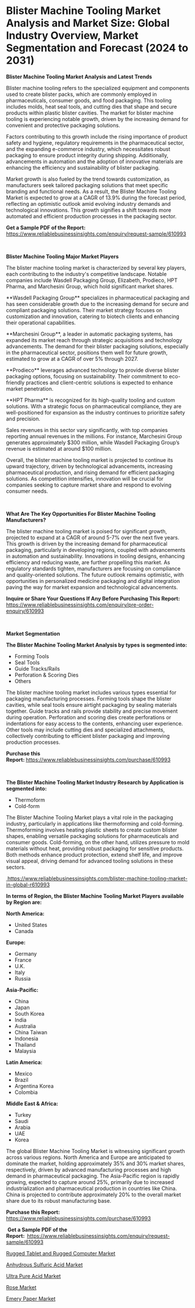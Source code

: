 <p><h1>Blister Machine Tooling Market Analysis and Market Size: Global Industry Overview, Market Segmentation and Forecast (2024 to 2031)</h1></p><p><strong>Blister Machine Tooling Market Analysis and Latest Trends</strong></p>
<p><p>Blister machine tooling refers to the specialized equipment and components used to create blister packs, which are commonly employed in pharmaceuticals, consumer goods, and food packaging. This tooling includes molds, heat seal tools, and cutting dies that shape and secure products within plastic blister cavities. The market for blister machine tooling is experiencing notable growth, driven by the increasing demand for convenient and protective packaging solutions. </p><p>Factors contributing to this growth include the rising importance of product safety and hygiene, regulatory requirements in the pharmaceutical sector, and the expanding e-commerce industry, which necessitates robust packaging to ensure product integrity during shipping. Additionally, advancements in automation and the adoption of innovative materials are enhancing the efficiency and sustainability of blister packaging.</p><p>Market growth is also fueled by the trend towards customization, as manufacturers seek tailored packaging solutions that meet specific branding and functional needs. As a result, the Blister Machine Tooling Market is expected to grow at a CAGR of 13.9% during the forecast period, reflecting an optimistic outlook amid evolving industry demands and technological innovations. This growth signifies a shift towards more automated and efficient production processes in the packaging sector.</p></p>
<p><strong>Get a Sample PDF of the Report:&nbsp;</strong> <a href="https://www.reliablebusinessinsights.com/enquiry/request-sample/610993?utm_campaign=60&utm_medium=2&utm_source=Github&utm_content=ia&utm_term=10122024&utm_id=blister-machine-tooling">https://www.reliablebusinessinsights.com/enquiry/request-sample/610993</a></p>
<p>&nbsp;</p>
<p><strong>Blister Machine Tooling Major Market Players</strong></p>
<p><p>The blister machine tooling market is characterized by several key players, each contributing to the industry's competitive landscape. Notable companies include Wasdell Packaging Group, Elizabeth, Prodieco, HPT Pharma, and Marchesini Group, which hold significant market shares. </p><p>**Wasdell Packaging Group** specializes in pharmaceutical packaging and has seen considerable growth due to the increasing demand for secure and compliant packaging solutions. Their market strategy focuses on customization and innovation, catering to biotech clients and enhancing their operational capabilities.</p><p>**Marchesini Group**, a leader in automatic packaging systems, has expanded its market reach through strategic acquisitions and technology advancements. The demand for their blister packaging solutions, especially in the pharmaceutical sector, positions them well for future growth, estimated to grow at a CAGR of over 5% through 2027.</p><p>**Prodieco** leverages advanced technology to provide diverse blister packaging options, focusing on sustainability. Their commitment to eco-friendly practices and client-centric solutions is expected to enhance market penetration.</p><p>**HPT Pharma** is recognized for its high-quality tooling and custom solutions. With a strategic focus on pharmaceutical compliance, they are well-positioned for expansion as the industry continues to prioritize safety and precision.</p><p>Sales revenues in this sector vary significantly, with top companies reporting annual revenues in the millions. For instance, Marchesini Group generates approximately $300 million, while Wasdell Packaging Group’s revenue is estimated at around $100 million.  </p><p>Overall, the blister machine tooling market is projected to continue its upward trajectory, driven by technological advancements, increasing pharmaceutical production, and rising demand for efficient packaging solutions. As competition intensifies, innovation will be crucial for companies seeking to capture market share and respond to evolving consumer needs.</p></p>
<p>&nbsp;</p>
<p><strong>What Are The Key Opportunities For Blister Machine Tooling Manufacturers?</strong></p>
<p><p>The blister machine tooling market is poised for significant growth, projected to expand at a CAGR of around 5-7% over the next five years. This growth is driven by the increasing demand for pharmaceutical packaging, particularly in developing regions, coupled with advancements in automation and sustainability. Innovations in tooling designs, enhancing efficiency and reducing waste, are further propelling this market. As regulatory standards tighten, manufacturers are focusing on compliance and quality-oriented solutions. The future outlook remains optimistic, with opportunities in personalized medicine packaging and digital integration paving the way for market expansion and technological advancements.</p></p>
<p><strong>Inquire or Share Your Questions If Any Before Purchasing This Report:</strong> <a href="https://www.reliablebusinessinsights.com/enquiry/pre-order-enquiry/610993?utm_campaign=60&utm_medium=2&utm_source=Github&utm_content=ia&utm_term=10122024&utm_id=blister-machine-tooling">https://www.reliablebusinessinsights.com/enquiry/pre-order-enquiry/610993</a></p>
<p>&nbsp;</p>
<p><strong>Market Segmentation</strong></p>
<p><strong>The Blister Machine Tooling Market Analysis by types is segmented into:</strong></p>
<p><ul><li>Forming Tools</li><li>Seal Tools</li><li>Guide Tracks/Rails</li><li>Perforation & Scoring Dies</li><li>Others</li></ul></p>
<p><p>The blister machine tooling market includes various types essential for packaging manufacturing processes. Forming tools shape the blister cavities, while seal tools ensure airtight packaging by sealing materials together. Guide tracks and rails provide stability and precise movement during operation. Perforation and scoring dies create perforations or indentations for easy access to the contents, enhancing user experience. Other tools may include cutting dies and specialized attachments, collectively contributing to efficient blister packaging and improving production processes.</p></p>
<p><strong>Purchase this Report:&nbsp;</strong><a href="https://www.reliablebusinessinsights.com/purchase/610993?utm_campaign=60&utm_medium=2&utm_source=Github&utm_content=ia&utm_term=10122024&utm_id=blister-machine-tooling">https://www.reliablebusinessinsights.com/purchase/610993</a></p>
<p>&nbsp;</p>
<p><strong>The Blister Machine Tooling Market Industry Research by Application is segmented into:</strong></p>
<p><ul><li>Thermoform</li><li>Cold-form</li></ul></p>
<p><p>The Blister Machine Tooling Market plays a vital role in the packaging industry, particularly in applications like thermoforming and cold-forming. Thermoforming involves heating plastic sheets to create custom blister shapes, enabling versatile packaging solutions for pharmaceuticals and consumer goods. Cold-forming, on the other hand, utilizes pressure to mold materials without heat, providing robust packaging for sensitive products. Both methods enhance product protection, extend shelf life, and improve visual appeal, driving demand for advanced tooling solutions in these sectors.</p></p>
<p><a href="https://www.reliablebusinessinsights.com/blister-machine-tooling-market-in-global-r610993?utm_campaign=60&utm_medium=2&utm_source=Github&utm_content=ia&utm_term=10122024&utm_id=blister-machine-tooling">&nbsp;https://www.reliablebusinessinsights.com/blister-machine-tooling-market-in-global-r610993</a></p>
<p><strong>In terms of Region, the Blister Machine Tooling Market Players available by Region are:</strong></p>
<p>
    <p> <strong> North America: </strong>
        <ul>
            <li>United States</li>
            <li>Canada</li>
        </ul>
        </p> 
    <p> <strong> Europe: </strong>
        <ul>
            <li>Germany</li>
            <li>France</li>
            <li>U.K.</li>
            <li>Italy</li>
            <li>Russia</li>
        </ul>
        </p> 
    <p> <strong> Asia-Pacific: </strong>
        <ul>
            <li>China</li>
            <li>Japan</li>
            <li>South Korea</li>
            <li>India</li>
            <li>Australia</li>
            <li>China Taiwan</li>
            <li>Indonesia</li>
            <li>Thailand</li>
            <li>Malaysia</li>
        </ul>
        </p> 
    <p> <strong> Latin America: </strong>
        <ul>
            <li>Mexico</li>
            <li>Brazil</li>
            <li>Argentina Korea</li>
            <li>Colombia</li>
        </ul>
        </p> 
    <p> <strong> Middle East & Africa: </strong>
        <ul>
            <li>Turkey</li>
            <li>Saudi</li>
            <li>Arabia</li>
            <li>UAE</li>
            <li>Korea</li>
        </ul>
    </p>
    </p>
<p><p>The global Blister Machine Tooling Market is witnessing significant growth across various regions. North America and Europe are anticipated to dominate the market, holding approximately 35% and 30% market shares, respectively, driven by advanced manufacturing processes and high demand in pharmaceutical packaging. The Asia-Pacific region is rapidly growing, expected to capture around 25%, primarily due to increased industrialization and pharmaceutical production in countries like China. China is projected to contribute approximately 20% to the overall market share due to its robust manufacturing base.</p></p>
<p><strong>Purchase this Report: </strong><a href="https://www.reliablebusinessinsights.com/purchase/610993?utm_campaign=60&utm_medium=2&utm_source=Github&utm_content=ia&utm_term=10122024&utm_id=blister-machine-tooling">https://www.reliablebusinessinsights.com/purchase/610993</a></p>
<p>&nbsp;<strong>Get a Sample PDF of the Report:&nbsp;&nbsp;</strong><a href="https://www.reliablebusinessinsights.com/enquiry/request-sample/610993?utm_campaign=60&utm_medium=2&utm_source=Github&utm_content=ia&utm_term=10122024&utm_id=blister-machine-tooling">https://www.reliablebusinessinsights.com/enquiry/request-sample/610993</a></p>
<p><strong></strong></p>
<p><p><a href="https://github.com/FahadAhmed223/Market-Research-Report-List-1/blob/main/rugged-tablet-and-rugged-computer-market.md?utm_campaign=60&utm_medium=2&utm_source=Github&utm_content=ia&utm_term=10122024&utm_id=blister-machine-tooling">Rugged Tablet and Rugged Computer Market</a></p><p><a href="https://www.linkedin.com/pulse/futur-trend-quest-sl8ue?utm_campaign=60&utm_medium=2&utm_source=Github&utm_content=ia&utm_term=10122024&utm_id=blister-machine-tooling">Anhydrous Sulfuric Acid Market</a></p><p><a href="https://github.com/sherikacas30/Market-Research-Report-List-1/blob/main/ultra-pure-acid-market.md?utm_campaign=60&utm_medium=2&utm_source=Github&utm_content=ia&utm_term=10122024&utm_id=blister-machine-tooling">Ultra Pure Acid Market</a></p><p><a href="https://www.linkedin.com/pulse/rose-market-study-strategies-leading-players-growth-sarze?utm_campaign=60&utm_medium=2&utm_source=Github&utm_content=ia&utm_term=10122024&utm_id=blister-machine-tooling">Rose Market</a></p><p><a href="https://www.linkedin.com/pulse/market-report-clarion-insight-bvrmf?utm_campaign=60&utm_medium=2&utm_source=Github&utm_content=ia&utm_term=10122024&utm_id=blister-machine-tooling">Emery Paper Market</a></p></p>